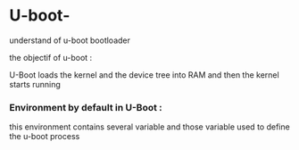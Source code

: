 # U-boot-
understand of u-boot bootloader 

the objectif of u-boot :

U-Boot loads the kernel and the device tree into RAM and then the kernel starts running
### Environment by default in U-Boot :
this environment contains several variable and those variable used to define the u-boot process 

